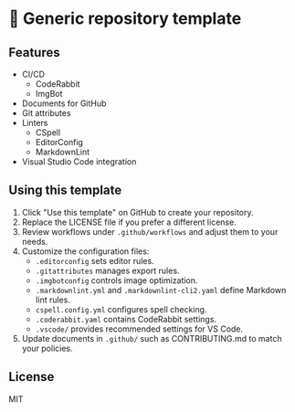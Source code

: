 # 📄 Generic repository template

## Features

- CI/CD
  - CodeRabbit
  - ImgBot
- Documents for GitHub
- Git attributes
- Linters
  - CSpell
  - EditorConfig
  - MarkdownLint
- Visual Studio Code integration

## Using this template

1. Click "Use this template" on GitHub to create your repository.
2. Replace the LICENSE file if you prefer a different license.
3. Review workflows under `.github/workflows` and adjust them to your needs.
4. Customize the configuration files:
   - `.editorconfig` sets editor rules.
   - `.gitattributes` manages export rules.
   - `.imgbotconfig` controls image optimization.
   - `.markdownlint.yml` and `.markdownlint-cli2.yaml` define Markdown lint rules.
   - `cspell.config.yml` configures spell checking.
   - `.coderabbit.yaml` contains CodeRabbit settings.
   - `.vscode/` provides recommended settings for VS Code.
5. Update documents in `.github/` such as CONTRIBUTING.md to match your policies.

## License

MIT
